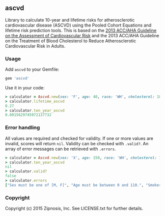 ## ascvd

Library to calculate 10-year and lifetime risks for atherosclerotic cardiovascular disease (ASCVD) using the Pooled Cohort Equations and lifetime risk prediction tools. This is based on the [2013 ACC/AHA Guideline on the Assessment of Cardiovascular Risk](https://circ.ahajournals.org/content/early/2013/11/11/01.cir.0000437741.48606.98) and the 2013 ACC/AHA Guideline on the Treatment of Blood Cholesterol to Reduce Atherosclerotic Cardiovascular Risk in Adults.

### Usage

Add `ascvd` to your Gemfile:

```ruby
gem 'ascvd'
```

Use it in your code:


```ruby
> calculator = Ascvd.new(sex: 'F', age: 40, race: 'WH', cholesterol: 180, hdl: 90, systolic: 120, bptreatment: false, diabetes: false, smoker: false )
> calculator.lifetime_ascvd
0.27
> calculator.ten_year_ascvd
0.0015629745972137732
```

### Error handling

All values are required and checked for validity.  If one or more values are invalid, scores will return `nil`.  Validity can be checked with `.valid?`.  An array of error messages can be retrieved with `.errors`.

```ruby
> calculator = Ascvd.new(sex: 'X', age: 150, race: 'WH', cholesterol: 180, hdl: 90, systolic: 120, bptreatment: false, diabetes: false )
> calculator.ten_year_ascvd
nil
> calculator.valid?
false
> calculator.errors
["Sex must be one of [M, F]", "Age must be between 0 and 110.", "Smoker must be true or false."]
```


### Copyright

Copyright (c) 2015 Zipnosis, Inc. See LICENSE.txt for
further details.

